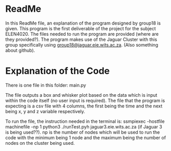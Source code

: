 # ReadMe
In this ReadMe file, an explanation of the program designed by group18 is given. This program is the first deliverable of the project for the subject ELEN4020. The files needed to run the program are provided (where are they provided?). The program makes use of the Jaguar Cluster with this group specifically using group18@jaguar.eie.wits.ac.za. (Also something about github).

# Explanation of the Code

There is one file in this folder: main.py

The file outputs a box and whisker plot based on the data which is input within the code itself (no user input is required). The file that the program is expecting is a csv file with 4 columns, the first being the time and the next being x, y and z variable respectively. 

To run the file, the instruction needed in the terminal is: ssmpiexec -hostfile machinefile -np 1 python3 ./runTest.pyh jaguar3.eie.wits.ac.za (if Jaguar 3 is being used??). np is the number of nodes which will be used to run the code with the minimum being 1 node and the maximum being the number of nodes on the cluster being used. 
